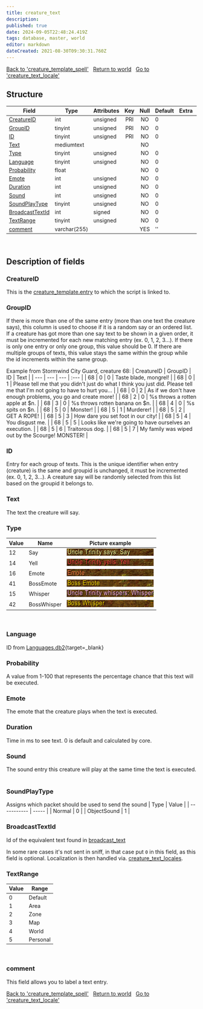 ```yaml
---
title: creature_text
description: 
published: true
date: 2024-09-05T22:48:24.419Z
tags: database, master, world
editor: markdown
dateCreated: 2021-08-30T09:30:31.760Z
---
```


<a href="https://trinitycore.info/en/database/master/world/creature_template_spell" class="mt-5 v-btn v-btn--depressed v-btn--flat v-btn--outlined theme--light v-size--default darkblue--text text--lighten-3"><span class="v-btn__content"><i aria-hidden="true" class="v-icon notranslate v-icon--left mdi mdi-arrow-left theme--light"></i><span>Back to 'creature_template_spell'</span></span></a>&nbsp;&nbsp;&nbsp;<a href="https://trinitycore.info/en/database/master/world/home" class="mt-5 v-btn v-btn--depressed v-btn--flat v-btn--outlined theme--light v-size--default darkblue--text text--lighten-3"><span class="v-btn__content"><i aria-hidden="true" class="v-icon notranslate v-icon--left mdi mdi-home-outline theme--light"></i><span>Return to world</span></span></a>&nbsp;&nbsp;&nbsp;<a href="https://trinitycore.info/en/database/master/world/creature_text_locale" class="mt-5 v-btn v-btn--depressed v-btn--flat v-btn--outlined theme--light v-size--default darkblue--text text--lighten-3"><span class="v-btn__content"><span>Go to 'creature_text_locale'</span><i aria-hidden="true" class="v-icon notranslate v-icon--right mdi mdi-arrow-right theme--light"></i></span></a>

## Structure

| Field | Type | Attributes | Key | Null | Default | Extra | Comment |
| --- | --- | --- | :---: | :---: | --- | --- | --- |
| [CreatureID](#creatureid) | int | unsigned | PRI | NO | 0 |  |  |
| [GroupID](#groupid) | tinyint | unsigned | PRI | NO | 0 |  |  |
| [ID](#id-alt) | tinyint | unsigned | PRI | NO | 0 |  |  |
| [Text](#text) | mediumtext |  |  | NO |  |  |  |
| [Type](#type) | tinyint | unsigned |  | NO | 0 |  |  |
| [Language](#language) | tinyint | unsigned |  | NO | 0 |  |  |
| [Probability](#probability) | float |  |  | NO | 0 |  |  |
| [Emote](#emote) | int | unsigned |  | NO | 0 |  |  |
| [Duration](#duration) | int | unsigned |  | NO | 0 |  |  |
| [Sound](#sound) | int | unsigned |  | NO | 0 |  |  |
| [SoundPlayType](#soundplaytype) | tinyint | unsigned |  | NO | 0 |  |  |
| [BroadcastTextId](#broadcasttextid) | int | signed |  | NO | 0 |  |  |
| [TextRange](#textrange) | tinyint | unsigned |  | NO | 0 |  |  |
| [comment](#comment) | varchar(255) |  |  | YES | '' |  |  |
&nbsp;
## Description of fields

### CreatureID
This is the [creature_template.entry](/en/database/master/world/creature_template#entry) to which the script is linked to.
&nbsp;

### GroupID
If there is more than one of the same entry (more than one text the creature says), this column is used to choose if it is a random say or an ordered list. If a creature has got more than one say text to be shown in a given order, it must be incremented for each new matching entry (ex. 0, 1, 2, 3...). If there is only one entry or only one group, this value should be 0. If there are multiple groups of texts, this value stays the same within the group while the id increments within the same group.

Example from Stormwind City Guard, creature 68:
| CreatureID | GroupID | ID | Text |
| --- | --- | --- | :--- |
| 68 | 0 | 0 | Taste blade, mongrel! |
| 68 | 0 | 1 | Please tell me that you didn't just do what I think you just did. Please tell me that I'm not going to have to hurt you... |
| 68 | 0 | 2 | As if we don't have enough problems, you go and create more! |
| 68 | 2 | 0 | %s throws a rotten apple at $n. |
| 68 | 3 | 0 | %s throws rotten banana on $n. |
| 68 | 4 | 0 | %s spits on $n. |
| 68 | 5 | 0 | Monster! |
| 68 | 5 | 1 | Murderer! |
| 68 | 5 | 2 | GET A ROPE! |
| 68 | 5 | 3 | How dare you set foot in our city! |
| 68 | 5 | 4 | You disgust me. |
| 68 | 5 | 5 | Looks like we're going to have ourselves an execution. |
| 68 | 5 | 6 | Traitorous dog. |
| 68 | 5 | 7 | My family was wiped out by the Scourge! MONSTER! |
&nbsp;

### ID <!-- {#id-alt} -->
Entry for each group of texts. This is the unique identifier when entry (creature) is the same and groupid is unchanged, it must be incremented (ex. 0, 1, 2, 3...). A creature say will be randomly selected from this list based on the groupid it belongs to.
&nbsp;

### Text
The text the creature will say.
&nbsp;

### Type
| Value |         Name | Picture example |
| ----- | ------------ | --------------- |
|    12 |          Say | ![creature_text_type_say.png](/creature_text_type_say.png) |
|    14 |         Yell | ![creature_text_type_yell.png](/creature_text_type_yell.png) |
|    16 |        Emote | ![creature_text_type_emote.png](/creature_text_type_emote.png) |
|    41 |    BossEmote | ![creature_text_type_boss_emote.png](/creature_text_type_boss_emote.png) |
|    15 |      Whisper | ![creature_text_type_whisper.png](/creature_text_type_whisper.png) |
|    42 |  BossWhisper | ![creature_text_type_boss_whisper.png](/creature_text_type_boss_whisper.png) |
&nbsp;

### Language
ID from [Languages.db2](https://wow.tools/dbc/?dbc=Languages){target=_blank}
&nbsp;

### Probability
A value from 1-100 that represents the percentage chance that this text will be executed.
&nbsp;

### Emote
The emote that the creature plays when the text is executed.
&nbsp;

### Duration
Time in ms to see text.
0 is default and calculated by core.
&nbsp;

### Sound
The sound entry this creature will play at the same time the text is executed.
&nbsp;

### SoundPlayType
Assigns which packet should be used to send the sound
|        Type | Value |
| ----------- | ----- |
|      Normal |     0 |
| ObjectSound |     1 |
&nbsp;

### BroadcastTextId
Id of the equivalent text found in [broadcast_text](/en/database/master/hotfixes/broadcast_text#text)

In some rare cases it's not sent in sniff, in that case put `0` in this field, as this field is optional. 
Localization is then handled via. [creature_text_locales](/en/database/master/world/creature_text_locale).
&nbsp;

### TextRange
| Value | Range |
| --- | --- |
| 0 | Default |
| 1 | Area |
| 2 | Zone |
| 3 | Map |
| 4 | World |
| 5 | Personal |
&nbsp;

### comment
This field allows you to label a text entry.
&nbsp;

<a href="https://trinitycore.info/en/database/master/world/creature_template_spell" class="mt-5 v-btn v-btn--depressed v-btn--flat v-btn--outlined theme--light v-size--default darkblue--text text--lighten-3"><span class="v-btn__content"><i aria-hidden="true" class="v-icon notranslate v-icon--left mdi mdi-arrow-left theme--light"></i><span>Back to 'creature_template_spell'</span></span></a>&nbsp;&nbsp;&nbsp;<a href="https://trinitycore.info/en/database/master/world/home" class="mt-5 v-btn v-btn--depressed v-btn--flat v-btn--outlined theme--light v-size--default darkblue--text text--lighten-3"><span class="v-btn__content"><i aria-hidden="true" class="v-icon notranslate v-icon--left mdi mdi-home-outline theme--light"></i><span>Return to world</span></span></a>&nbsp;&nbsp;&nbsp;<a href="https://trinitycore.info/en/database/master/world/creature_text_locale" class="mt-5 v-btn v-btn--depressed v-btn--flat v-btn--outlined theme--light v-size--default darkblue--text text--lighten-3"><span class="v-btn__content"><span>Go to 'creature_text_locale'</span><i aria-hidden="true" class="v-icon notranslate v-icon--right mdi mdi-arrow-right theme--light"></i></span></a>
